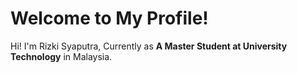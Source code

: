 
# Welcome to My Profile!

Hi! I'm Rizki Syaputra, Currently as **A Master Student at University Technology** in Malaysia. 
